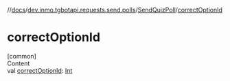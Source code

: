 //[docs](../../../index.md)/[dev.inmo.tgbotapi.requests.send.polls](../index.md)/[SendQuizPoll](index.md)/[correctOptionId](correct-option-id.md)



# correctOptionId  
[common]  
Content  
val [correctOptionId](correct-option-id.md): [Int](https://kotlinlang.org/api/latest/jvm/stdlib/kotlin/-int/index.html)  



